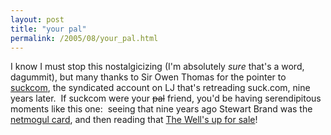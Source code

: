 ```yaml
---
layout: post
title: "your pal"
permalink: /2005/08/your_pal.html
---
```


<p>I know I must stop this nostalgicizing (I'm absolutely <em>sure</em> that's a word, dagummit), but many thanks to Sir Owen Thomas for the pointer to <a href="http://www.livejournal.com/userinfo.bml?user=suckcom">suckcom</a>, the syndicated account on LJ that's retreading suck.com, nine years later.&nbsp; If suckcom were your <del>pal</del> friend, you'd be having serendipitous moments like this one:&nbsp; seeing that nine years ago Stewart Brand was the <a href="http://suck.com/netmoguls/96/08/16/front.html">netmogul card</a>, and then reading that <a href="http://news.zdnet.com/2100-9588_22-5835759.html">The Well's up for sale</a>!<br /></p>


